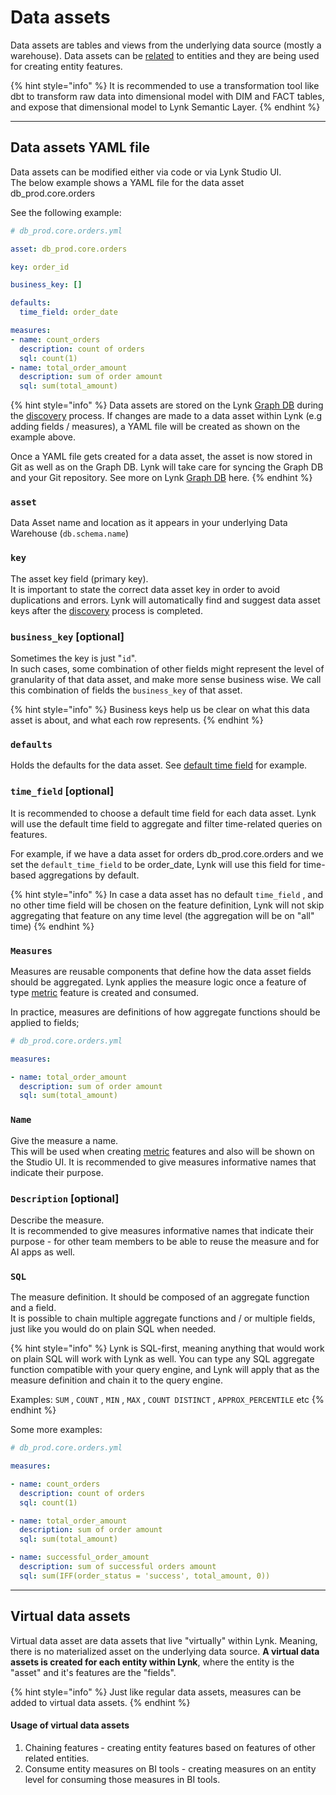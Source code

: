 # Data assets

Data assets are tables and views from the underlying data source (mostly a warehouse). Data assets can be [related](../entities/related-data-assets.md) to entities and they are being used for creating entity features.

{% hint style="info" %}
It is recommended to use a transformation tool like dbt to transform raw data into dimensional model with DIM and FACT tables, and expose that dimensional model to Lynk Semantic Layer.
{% endhint %}

***

## Data assets YAML file

Data assets can be modified either via code or via Lynk Studio UI.\
The below example shows a YAML file for the data asset db\_prod.core.orders

See the following example:

```yaml
# db_prod.core.orders.yml

asset: db_prod.core.orders

key: order_id

business_key: []

defaults:
  time_field: order_date

measures:
- name: count_orders
  description: count of orders
  sql: count(1)
- name: total_order_amount
  description: sum of order amount
  sql: sum(total_amount)

```

{% hint style="info" %}
Data assets are stored on the Lynk [Graph DB](../../graph-db.md) during the [discovery](../../discovery.md) process. If changes are made to a data asset within Lynk (e.g adding fields / measures), a YAML file will be created as shown on the example above.

Once a YAML file gets created for a data asset, the asset is now stored in Git as well as on the Graph DB. Lynk will take care for syncing the Graph DB and your Git repository. See more on Lynk [Graph](../../graph-db.md)[ DB](../../graph-db.md) here.
{% endhint %}

### `asset`

Data Asset name and location as it appears in your underlying Data Warehouse (`db.schema.name`)

### `key`

The asset key field (primary key). \
It is important to state the correct data asset key in order to avoid duplications and errors. Lynk will automatically find and suggest data asset keys after the [discovery](../../discovery.md) process is completed.

### `business_key` \[optional]

Sometimes the key is just "`id`". \
In such cases, some combination of other fields might represent the level of granularity of that data asset, and make more sense business wise. We call this combination of fields the `business_key` of that asset.

{% hint style="info" %}
Business keys help us be clear on what this data asset is about, and what each row represents.  &#x20;
{% endhint %}

### `defaults`

Holds the defaults for the data asset.  See [default time field](./#default-time-field) for example.

### `time_field` \[optional]

It is recommended to choose a default time field for each data asset. Lynk will use the default time field to aggregate and filter time-related queries on features.

For example, if we have a data asset for orders db\_prod.core.orders and we set the `default_time_field` to be order\_date, Lynk will use this field for time-based aggregations by default.

{% hint style="info" %}
In case a data asset has no default `time_field` , and no other time field will be chosen on the feature definition, Lynk will not skip aggregating that feature on any time level (the aggregation will be on "all" time)
{% endhint %}

### `Measures`

Measures are reusable components that define how the data asset fields should be aggregated. Lynk applies the measure logic once a feature of type [metric](../features/metric.md) feature is created and consumed.

In practice, measures are definitions of how aggregate functions should be applied to fields;

```yaml
# db_prod.core.orders.yml

measures:

- name: total_order_amount
  description: sum of order amount
  sql: sum(total_amount)
```

### `Name`

Give the measure a name. \
This will be used when creating [metric](../features/metric.md) features and also will be shown on the Studio UI. It is recommended to give measures informative names that indicate their purpose.

### `Description` \[optional]

Describe the measure.\
It is recommended to give measures informative names that indicate their purpose - for other team members to be able to reuse the measure and for AI apps as well.&#x20;

### `SQL`

The measure definition. It should be composed of an aggregate function and a field.  \
It is possible to chain multiple aggregate functions and / or multiple fields, just like you would do on plain SQL when needed.&#x20;

{% hint style="info" %}
Lynk is SQL-first, meaning anything that would work on plain SQL will work with Lynk as well. You can type any SQL aggregate function compatible with your query engine, and Lynk will apply that as the measure definition and chain it to the query engine.

Examples: `SUM` , `COUNT` , `MIN` , `MAX` , `COUNT DISTINCT` , `APPROX_PERCENTILE` etc&#x20;
{% endhint %}

Some more examples:

```yaml
# db_prod.core.orders.yml

measures:

- name: count_orders
  description: count of orders
  sql: count(1)

- name: total_order_amount
  description: sum of order amount
  sql: sum(total_amount)

- name: successful_order_amount
  description: sum of successful orders amount
  sql: sum(IFF(order_status = 'success', total_amount, 0))
```

***

## Virtual data assets

Virtual data asset are data assets that live "virtually" within Lynk. Meaning, there is no materialized asset on the underlying data source. **A virtual data assets is created for each entity within Lynk**, where the entity is the "asset" and it's features are the "fields".&#x20;

{% hint style="info" %}
Just like regular data assets, measures can be added to virtual data assets.&#x20;
{% endhint %}

#### Usage of virtual data assets

1. Chaining features - creating entity features based on features of other related entities.
2. Consume entity measures on BI tools -  creating measures on an entity level for consuming those measures in BI tools.
